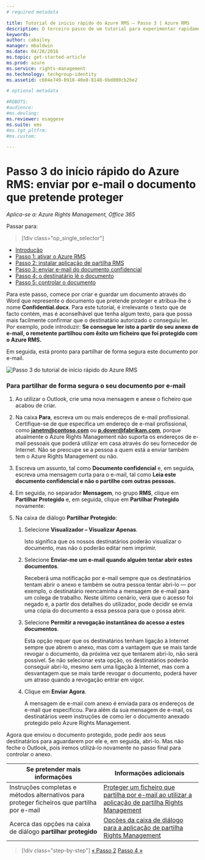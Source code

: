 ```yaml
---
# required metadata

title: Tutorial de início rápido do Azure RMS – Passo 3 | Azure RMS
description: O terceiro passo de um tutorial para experimentar rapidamente o Microsoft Azure Rights Management na sua organização com apenas 5 passos que devem demorar menos de 15 minutos.
keywords:
author: cabailey
manager: mbaldwin
ms.date: 04/28/2016
ms.topic: get-started-article
ms.prod: azure
ms.service: rights-management
ms.technology: techgroup-identity
ms.assetid: c604e749-8918-40e8-8148-6bd000cb2be2

# optional metadata

#ROBOTS:
#audience:
#ms.devlang:
ms.reviewer: esaggese
ms.suite: ems
#ms.tgt_pltfrm:
#ms.custom:

---
```



# Passo 3 do início rápido do Azure RMS: enviar por e-mail o documento que pretende proteger

*Aplica-se a: Azure Rights Management, Office 365*


Passar para: 
> [!div class="op_single_selector"]
- [Introdução](quick-start-tutorial.md)
- [Passo 1: ativar o Azure RMS](tutorial-step1.md)
- [Passo 2: instalar aplicação de partilha RMS](tutorial-step2.md)
- [Passo 3: enviar e-mail do documento confidencial](tutorial-step3.md)
- [Passo 4: o destinatário lê o documento](tutorial-step4.md)
- [Passo 5: controlar o documento](tutorial-step5.md)


Para este passo, comece por criar e guardar um documento através do Word que represente o documento que pretende proteger e atribua-lhe o nome **Confidential.docx**. Para este tutorial, é irrelevante o texto que de facto contém, mas é aconselhável que tenha algum texto, para que possa mais facilmente confirmar que o destinatário autorizado o conseguiu ler. Por exemplo, pode introduzir: **Se consegue ler isto a partir do seu anexo de e-mail, o remetente partilhou com êxito um ficheiro que foi protegido com o Azure RMS.**

Em seguida, está pronto para partilhar de forma segura este documento por e-mail.

![Passo 3 do tutorial de início rápido do Azure RMS](../media/AzRMS_Tutorial_3_Screenshots.png)

### Para partilhar de forma segura o seu documento por e-mail

1.  Ao utilizar o Outlook, crie uma nova mensagem e anexe o ficheiro que acabou de criar.

2.  Na caixa **Para**, escreva um ou mais endereços de e-mail profissional. Certifique-se de que especifica um endereço de e-mail profissional, como **janetm@contoso.com** ou **p.dover@fabrikam.com**, porque atualmente o Azure Rights Management não suporta os endereços de e-mail pessoais que poderá utilizar em casa através do seu fornecedor de Internet. Não se preocupe se a pessoa a quem está a enviar também tem o Azure Rights Management ou não.

3.  Escreva um assunto, tal como **Documento confidencial** e, em seguida, escreva uma mensagem curta para o e-mail, tal como **Leia este documento confidencial e não o partilhe com outras pessoas.**

4.  Em seguida, no separador **Mensagem**, no grupo **RMS**, clique em **Partilhar Protegido** e, em seguida, clique em **Partilhar Protegido** novamente:

5.  Na caixa de diálogo **Partilhar Protegido**:

    1.  Selecione **Visualizador – Visualizar Apenas**.

        Isto significa que os nossos destinatários poderão visualizar o documento, mas não o poderão editar nem imprimir.

    2.  Selecione **Enviar-me um e-mail quando alguém tentar abrir estes documentos**.

        Receberá uma notificação por e-mail sempre que os destinatários tentam abrir o anexo e também se outra pessoa tentar abri-lo — por exemplo, o destinatário reencaminha a mensagem de e-mail para um colega de trabalho. Neste último cenário, verá que o acesso foi negado e, a partir dos detalhes do utilizador, pode decidir se envia uma cópia do documento a essa pessoa para que o possa abrir.

    3.  Selecione **Permitir a revogação instantânea do acesso a estes documentos**.

        Esta opção requer que os destinatários tenham ligação à Internet sempre que abrem o anexo, mas com a vantagem que se mais tarde revogar o documento, da próxima vez que tentarem abri-lo, não será possível. Se não selecionar esta opção, os destinatários poderão conseguir abri-lo, mesmo sem uma ligação à Internet, mas com a desvantagem que se mais tarde revogar o documento, poderá haver um atraso quando a revogação entrar em vigor.

    4.  Clique em **Enviar Agora**.

        A mensagem de e-mail com anexo é enviada para os endereços de e-mail que especificou. Para além da sua mensagem de e-mail, os destinatários veem instruções de como ler o documento anexado protegido pelo Azure Rights Management.

Agora que enviou o documento protegido, pode pedir aos seus destinatários para aguardarem por ele e, em seguida, abri-lo. Mas não feche o Outlook, pois iremos utilizá-lo novamente no passo final para controlar o anexo.

|Se pretender mais informações|Informações adicionais|
|--------------------------------|--------------------------|
|Instruções completas e métodos alternativos para proteger ficheiros que partilha por e-mail|[Proteger um ficheiro que partilha por e-mail ao utilizar a aplicação de partilha Rights Management](../rms-client/sharing-app-protect-by-email.md)|
|Acerca das opções na caixa de diálogo **partilhar protegido**|[Opções da caixa de diálogo para a aplicação de partilha Rights Management](../rms-client/sharing-app-dialog-box.md)|


>[!div class="step-by-step"] [« Passo 2](tutorial-step2.md)
[Passo 4 »](tutorial-step4.md)

<!--HONumber=May16_HO2-->


